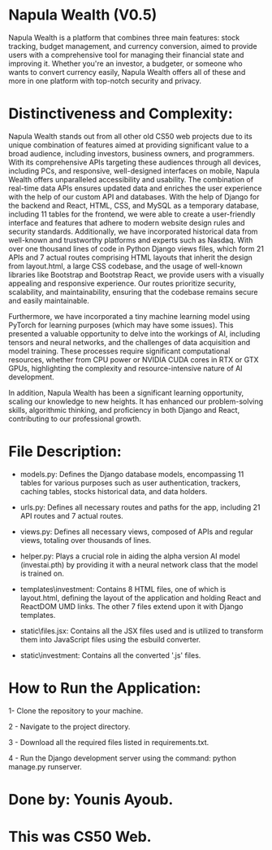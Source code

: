 # Napula Wealth (V0.5)


Napula Wealth is a platform that combines three main features: stock tracking, budget management, and currency conversion, aimed to provide users with a comprehensive tool for managing their financial state and improving it. Whether you're an investor, a budgeter, or someone who wants to convert currency easily, Napula Wealth offers all of these and more in one platform with top-notch security and privacy.


# Distinctiveness and Complexity:


Napula Wealth stands out from all other old CS50 web projects due to its unique combination of features aimed at providing significant value to a broad audience, including investors, business owners, and programmers. With its comprehensive APIs targeting these audiences through all devices, including PCs, and responsive, well-designed interfaces on mobile, Napula Wealth offers unparalleled accessibility and usability. The combination of real-time data APIs ensures updated data and enriches the user experience with the help of our custom API and databases. With the help of Django for the backend and React, HTML, CSS, and MySQL as a temporary database, including 11 tables for the frontend, we were able to create a user-friendly interface and features that adhere to modern website design rules and security standards. Additionally, we have incorporated historical data from well-known and trustworthy platforms and experts such as Nasdaq. With over one thousand lines of code in Python Django views files, which form 21 APIs and 7 actual routes comprising HTML layouts that inherit the design from layout.html, a large CSS codebase, and the usage of well-known libraries like Bootstrap and Bootstrap React, we provide users with a visually appealing and responsive experience. Our routes prioritize security, scalability, and maintainability, ensuring that the codebase remains secure and easily maintainable.

Furthermore, we have incorporated a tiny machine learning model using PyTorch for learning purposes (which may have some issues). This presented a valuable opportunity to delve into the workings of AI, including tensors and neural networks, and the challenges of data acquisition and model training. These processes require significant computational resources, whether from CPU power or NVIDIA CUDA cores in RTX or GTX GPUs, highlighting the complexity and resource-intensive nature of AI development.


In addition, Napula Wealth has been a significant learning opportunity, scaling our knowledge to new heights. It has enhanced our problem-solving skills, algorithmic thinking, and proficiency in both Django and React, contributing to our professional growth.


# File Description:


- models.py: Defines the Django database models, encompassing 11 tables for various purposes such as user authentication, trackers, caching tables, stocks historical data, and data holders.

- urls.py: Defines all necessary routes and paths for the app, including 21 API routes and 7 actual routes.

- views.py: Defines all necessary views, composed of APIs and regular views, totaling over thousands of lines.

- helper.py: Plays a crucial role in aiding the alpha version AI model (investai.pth) by providing it with a neural network class that the model is trained on.

- templates\investment: Contains 8 HTML files, one of which is layout.html, defining the layout of the application and holding React and ReactDOM UMD links. The other 7 files extend upon it with Django templates.

- static\files.jsx: Contains all the JSX files used and is utilized to transform them into JavaScript files using the esbuild converter.

- static\investment: Contains all the converted '.js' files.


# How to Run the Application:


1- Clone the repository to your machine.

2 - Navigate to the project directory.

3 - Download all the required files listed in requirements.txt.

4 - Run the Django development server using the command: python manage.py runserver.


# Done by: Younis Ayoub.

# This was CS50 Web.









